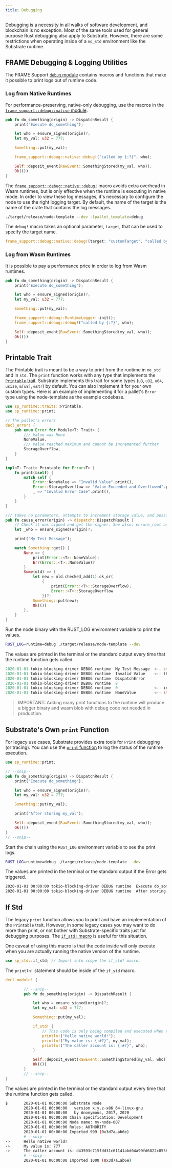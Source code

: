 ```yaml
---
title: Debugging
---
```


Debugging is a necessity in all walks of software development, and blockchain is no exception. Most
of the same tools used for general purpose Rust debugging also apply to Substrate. However, there
are some restrictions when operating inside of a `no_std` environment like the Substrate runtime.

## FRAME Debugging & Logging Utilities

The FRAME Support
[`debug` module](https://substrate.dev/rustdocs/v2.0.0/frame_support/debug/index.html) contains
macros and functions that make it possible to print logs out of runtime code.

### Log from Native Runtimes

For performance-preserving, native-only debugging, use the macros in the
[`frame_support::debug::native` module](https://substrate.dev/rustdocs/v2.0.0/frame_support/debug/native/index.html).

```rust
pub fn do_something(origin) -> DispatchResult {
	print("Execute do_something");

	let who = ensure_signed(origin)?;
	let my_val: u32 = 777;

	Something::put(my_val);

	frame_support::debug::native::debug!("called by {:?}", who);

	Self::deposit_event(RawEvent::SomethingStored(my_val, who));
	Ok(())
}
```

The
[`frame_support::debug::native::debug!`](https://substrate.dev/rustdocs/v2.0.0/frame_support/debug/native/macro.debug.html)
macro avoids extra overhead in Wasm runtimes, but is only effective when the runtime is executing in
native mode. In order to view these log messages, it's necessary to configure the node to use the
right logging target. By default, the name of the target is the name of the crate that contains the
log messages.

```sh
./target/release/node-template --dev -lpallet_template=debug
```

The `debug!` macro takes an optional parameter, `target`, that can be used to specify the target
name.

```rust
frame_support::debug::native::debug!(target: "customTarget", "called by {:?}", who);
```

### Log from Wasm Runtimes

It is possible to pay a performance price in order to log from Wasm runtimes.

```rust
pub fn do_something(origin) -> DispatchResult {
	print("Execute do_something");

	let who = ensure_signed(origin)?;
	let my_val: u32 = 777;

	Something::put(my_val);

	frame_support::debug::RuntimeLogger::init();
	frame_support::debug::debug!("called by {:?}", who);

	Self::deposit_event(RawEvent::SomethingStored(my_val, who));
	Ok(())
}
```

## Printable Trait

The Printable trait is meant to be a way to print from the runtime in `no_std` and in `std`. The
`print` function works with any type that implements the
[`Printable` trait](https://substrate.dev/rustdocs/v2.0.0/sp_runtime/traits/trait.Printable.html).
Substrate implements this trait for some types (`u8`, `u32`, `u64`, `usize`, `&[u8]`, `&str`) by
default. You can also implement it for your own custom types. Here is an example of implementing it
for a pallet's `Error` type using the node-template as the example codebase.

```rust
use sp_runtime::traits::Printable;
use sp_runtime::print;
```

```rust
// The pallet's errors
decl_error! {
	pub enum Error for Module<T: Trait> {
		/// Value was None
		NoneValue,
		/// Value reached maximum and cannot be incremented further
		StorageOverflow,
	}
}

impl<T: Trait> Printable for Error<T> {
	fn print(&self) {
		match self {
			Error::NoneValue => "Invalid Value".print(),
			Error::StorageOverflow => "Value Exceeded and Overflowed".print(),
			_ => "Invalid Error Case".print(),
		}
	}
}
```

```rust
/// takes no parameters, attempts to increment storage value, and possibly throws an error
pub fn cause_error(origin) -> dispatch::DispatchResult {
	// Check it was signed and get the signer. See also: ensure_root and ensure_none
	let _who = ensure_signed(origin)?;

	print("My Test Message");

	match Something::get() {
		None => {
			print(Error::<T>::NoneValue);
			Err(Error::<T>::NoneValue)?
		}
		Some(old) => {
			let new = old.checked_add(1).ok_or(
				{
					print(Error::<T>::StorageOverflow);
					Error::<T>::StorageOverflow
				})?;
			Something::put(new);
			Ok(())
		},
	}
}
```

Run the node binary with the RUST_LOG environment variable to print the values.

```sh
RUST_LOG=runtime=debug ./target/release/node-template --dev
```

The values are printed in the terminal or the standard output every time that the runtime function
gets called.

```rust
2020-01-01 tokio-blocking-driver DEBUG runtime  My Test Message  <-- str implements Printable by default
2020-01-01 tokio-blocking-driver DEBUG runtime  Invalid Value    <-- the custom string from NoneValue
2020-01-01 tokio-blocking-driver DEBUG runtime  DispatchError
2020-01-01 tokio-blocking-driver DEBUG runtime  8
2020-01-01 tokio-blocking-driver DEBUG runtime  0                <-- index value from the Error enum definition
2020-01-01 tokio-blocking-driver DEBUG runtime  NoneValue        <-- str which holds the name of the ident of the error
```

> IMPORTANT: Adding many print functions to the runtime will produce a bigger binary and wasm blob
> with debug code not needed in production.

## Substrate's Own `print` Function

For legacy use cases, Substrate provides extra tools for `Print` debugging (or tracing). You can use
the [`print` function](https://substrate.dev/rustdocs/v2.0.0/sp_runtime/fn.print.html) to log the
status of the runtime execution.

```rust
use sp_runtime::print;

// --snip--
pub fn do_something(origin) -> DispatchResult {
	print("Execute do_something");

	let who = ensure_signed(origin)?;
	let my_val: u32 = 777;

	Something::put(my_val);

	print("After storing my_val");

	Self::deposit_event(RawEvent::SomethingStored(my_val, who));
	Ok(())
}
// --snip--
```

Start the chain using the `RUST_LOG` environment variable to see the print logs.

```sh
RUST_LOG=runtime=debug ./target/release/node-template --dev
```

The values are printed in the terminal or the standard output if the Error gets triggered.

```sh
2020-01-01 00:00:00 tokio-blocking-driver DEBUG runtime  Execute do_something
2020-01-01 00:00:00 tokio-blocking-driver DEBUG runtime  After storing my_val
```

## If Std

The legacy `print` function allows you to print and have an implementation of the `Printable` trait.
However, in some legacy cases you may want to do more than print, or not bother with
Substrate-specific traits just for debugging purposes. The
[`if_std!` macro](https://substrate.dev/rustdocs/v2.0.0/sp_std/macro.if_std.html) is useful for this
situation.

One caveat of using this macro is that the code inside will only execute when you are actually
running the native version of the runtime.

```rust
use sp_std::if_std; // Import into scope the if_std! macro.
```

The `println!` statement should be inside of the `if_std` macro.

```rust
decl_module! {

		// --snip--
		pub fn do_something(origin) -> DispatchResult {

			let who = ensure_signed(origin)?;
			let my_val: u32 = 777;

			Something::put(my_val);

			if_std! {
				// This code is only being compiled and executed when the `std` feature is enabled.
				println!("Hello native world!");
				println!("My value is: {:#?}", my_val);
				println!("The caller account is: {:#?}", who);
			}

			Self::deposit_event(RawEvent::SomethingStored(my_val, who));
			Ok(())
		}
		// --snip--
}
```

The values are printed in the terminal or the standard output every time that the runtime function
gets called.

```sh
$		2020-01-01 00:00:00 Substrate Node
		2020-01-01 00:00:00   version x.y.z-x86_64-linux-gnu
		2020-01-01 00:00:00   by Anonymous, 2017, 2020
		2020-01-01 00:00:00 Chain specification: Development
		2020-01-01 00:00:00 Node name: my-node-007
		2020-01-01 00:00:00 Roles: AUTHORITY
		2020-01-01 00:00:00 Imported 999 (0x3d7a…ab6e)
		# --snip--
->		Hello native world!
->		My value is: 777
->		The caller account is: d43593c715fdd31c61141abd04a99fd6822c8558854ccde39a5684e7a56da27d (5GrwvaEF...)
		# --snip--
		2020-01-01 00:00:00 Imported 1000 (0x3d7a…ab6e)

```
